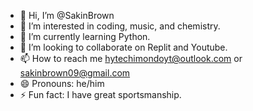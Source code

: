 - 👋 Hi, I’m @SakinBrown
- 👀 I’m interested in coding, music, and chemistry.
- 🌱 I’m currently learning Python.
- 💞️ I’m looking to collaborate on Replit and Youtube.
- 📫 How to reach me hytechimondoyt@outlook.com or sakinbrown09@gmail.com
- 😄 Pronouns: he/him
- ⚡ Fun fact: I have great sportsmanship.

<!---
SakinBrown/SakinBrown is a ✨ special ✨ repository because its `README.md` (this file) appears on your GitHub profile.
You can click the Preview link to take a look at your changes.
--->
